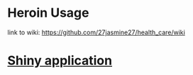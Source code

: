 # Heroin Usage
link to wiki: https://github.com/27jasmine27/health_care/wiki

# [Shiny application](https://christiandiangco.shinyapps.io/heroin_usage/)
